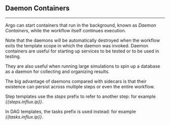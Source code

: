 ## Daemon Containers 
---
Argo can start containers that run in the background, known as *Daemon Containers*, while the workflow itself continues execution.

Note that the daemons will be automatically destroyed when the workflow exits the template scope in which the daemon was invoked. Daemon containers are useful for starting up services to be tested or to be used in testing.

They are also useful when running large simulations to spin up a database as a daemon for collecting and organizing results.

The big advantage of daemons compared with sidecars is that their existence can persist across multiple steps or even the entire workflow.

Step templates use the *steps* prefix to refer to another step: for example *{{steps.influx.ip}}*.

In DAG templates, the tasks prefix is used instead: for example *{{tasks.influx.ip}}*.


